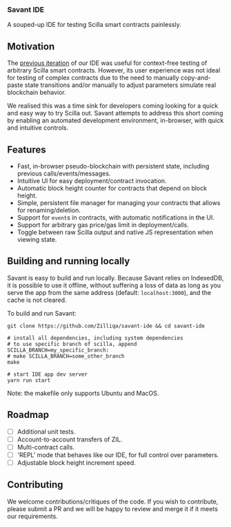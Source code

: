 ### Savant IDE

A souped-up IDE for testing Scilla smart contracts painlessly.

## Motivation

The [previous iteration](https://ide.zilliqa.com) of our IDE was useful for
context-free testing of arbitrary Scilla smart contracts. However, its user
experience was not ideal for testing of complex contracts due to the need to
manually copy-and-paste state transitions and/or manually to adjust parameters
simulate real blockchain behavior.

We realised this was a time sink for developers coming looking for a quick and
easy way to try Scilla out. Savant attempts to address this short coming by
enabling an automated development environment, in-browser, with quick and
intuitive controls.

## Features

- Fast, in-browser pseudo-blockchain with persistent state, including previous
  calls/events/messages.
- Intuitive UI for easy deployment/contract invocation.
- Automatic block height counter for contracts that depend on block height.
- Simple, persistent file manager for managing your contracts that allows for
  renaming/deletion.
- Support for `event`s in contracts, with automatic notifications in the UI.
- Support for arbitrary gas price/gas limit in deployment/calls.
- Toggle between raw Scilla output and native JS representation when viewing
  state.

## Building and running locally

Savant is easy to build and run locally. Because Savant relies on IndexedDB,
it is possible to use it offline, without suffering a loss of data as long as
you serve the app from the same address (default: `localhost:3000`), and the
cache is not cleared.

To build and run Savant:

```
git clone https://github.com/Zilliqa/savant-ide && cd savant-ide

# install all dependencies, including system dependencies
# to use specific branch of scilla, append SCILLA_BRANCH=my_specific_branch:
# make SCILLA_BRANCH=some_other_branch
make

# start IDE app dev server
yarn run start
```

Note: the makefile only supports Ubuntu and MacOS.

## Roadmap

- [ ] Additional unit tests.
- [ ] Account-to-account transfers of ZIL.
- [ ] Multi-contract calls.
- [ ] 'REPL' mode that behaves like our IDE, for full control over parameters.
- [ ] Adjustable block height increment speed.

## Contributing

We welcome contributions/critiques of the code. If you wish to contribute,
please submit a PR and we will be happy to review and merge it if it meets our
requirements.
